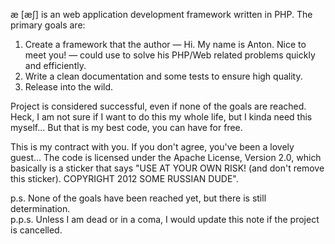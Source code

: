 æ [æʃ] is an web application development framework written in PHP. The primary goals are:

1. Create a framework that the author — Hi. My name is Anton. Nice to meet you! — could use to solve his PHP/Web related problems quickly and efficiently.
2. Write a clean documentation and some tests to ensure high quality.
3. Release into the wild.

Project is considered successful, even if none of the goals are reached. Heck, I am not sure if I want to do this my whole life, but I kinda need this myself... But that is my best code, you can have for free.

This is my contract with you. If you don't agree, you've been a lovely guest... The code is licensed under the Apache License, Version 2.0, which basically is a sticker that says "USE AT YOUR OWN RISK! (and don't remove this sticker). COPYRIGHT 2012 SOME RUSSIAN DUDE".

p.s. None of the goals have been reached yet, but there is still determination.    
p.p.s. Unless I am dead or in a coma, I would update this note if the project is cancelled.